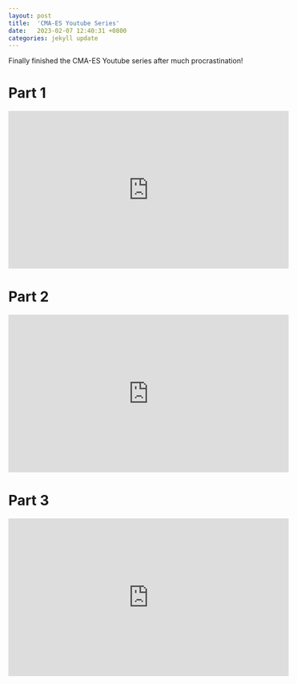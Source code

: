 ```yaml
---
layout: post
title:  'CMA-ES Youtube Series'
date:   2023-02-07 12:40:31 +0800
categories: jekyll update
---
```


Finally finished the CMA-ES Youtube series after much procrastination!

# Part 1
<iframe width="560" height="315" src="https://www.youtube.com/embed/5qCAOyNJROg" title="YouTube video player" frameborder="0" allow="accelerometer; autoplay; clipboard-write; encrypted-media; gyroscope; picture-in-picture; web-share" allowfullscreen></iframe>

# Part 2
<iframe width="560" height="315" src="https://www.youtube.com/embed/vWZgFokjON8" title="YouTube video player" frameborder="0" allow="accelerometer; autoplay; clipboard-write; encrypted-media; gyroscope; picture-in-picture; web-share" allowfullscreen></iframe>

# Part 3
<iframe width="560" height="315" src="https://www.youtube.com/embed/hv2BXzjYeRw" title="YouTube video player" frameborder="0" allow="accelerometer; autoplay; clipboard-write; encrypted-media; gyroscope; picture-in-picture; web-share" allowfullscreen></iframe>
